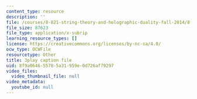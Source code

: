 ```yaml
---
content_type: resource
description: ''
file: /courses/8-821-string-theory-and-holographic-duality-fall-2014/8f9a064655785a31959e0d726af79297_jhyWwA_bJ5A.vtt
file_size: 87623
file_type: application/x-subrip
learning_resource_types: []
license: https://creativecommons.org/licenses/by-nc-sa/4.0/
ocw_type: OCWFile
resourcetype: Other
title: 3play caption file
uid: 8f9a0646-5578-5a31-959e-0d726af79297
video_files:
  video_thumbnail_file: null
video_metadata:
  youtube_id: null
---
```

